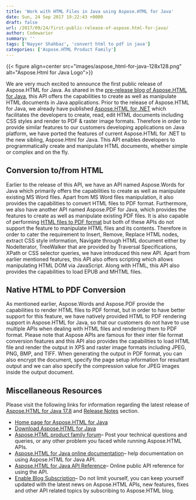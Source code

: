 ```yaml
---
title: 'Work with HTML Files in Java using Aspose.HTML for Java'
date: Sun, 24 Sep 2017 19:22:43 +0000
draft: false
url: /2017/09/24/first-public-release-of-aspose.html-for-java/
author: Codewarior
summary: ''
tags: ['Nayyer Shahbaz', 'convert html to pdf in java']
categories: ['Aspose.HTML Product Family']
---
```




{{< figure align=center src="images/aspose_html-for-java-128x128.png" alt="Aspose.Html for Java Logo">}}


We are very much excited to announce the first public release of Aspose.HTML for Java. As shared in the [pre-release blog of Aspose.HTML for Java][1], this API offers the capabilities to create as well as manipulate HTML documents in Java applications. Prior to the release of Aspose.HTML for Java, we already have published [Aspose.HTML for .NET][2] which facilitates the developers to create, read, edit HTML documents including CSS styles and render to PDF & raster image formats. Therefore in order to provide similar features to our customers developing applications on Java platform, we have ported the features of current Aspose.HTML for .NET to the new sibling, Aspose.Html for Java. This API enables developers to programmatically create and manipulate HTML documents, whether simple or complex and on the fly.

## Conversion to/from HTML

Earlier to the release of this API, we have an API named Aspose.Words for Java which primarily offers the capabilities to create as well as manipulate existing MS Word files. Apart from MS Word files manipulation, it also provides the capabilities to convert HTML files to PDF format. Furthermore, we also have another API named Aspose.PDF for Java, which provides the features to create as well as manipulate existing PDF files. It is also capable of performing [HTML files to PDF format][3] but both of these APIs do not support the feature to manipulate HTML files and its contents. Therefore in order to cater the requirement to Insert, Remove, Replace HTML nodes, extract CSS style information, Navigate through HTML document either by NodeIterator, TreeWalker that are provided by Traversal Specifications, XPath or CSS selector queries, we have introduced this new API. Apart from earlier mentioned features, this API also offers scripting which allows manipulating HTML DOM via JavaScript. Along with HTML, this API also provides the capabilities to load EPUB and MHTML files.

## Native HTML to PDF Conversion

As mentioned earlier, Aspose.Words and Aspose.PDF provide the capabilities to render HTML files to PDF format, but in order to have better support for this feature, we have natively provided HTML to PDF rendering support in Aspose.HTML for Java, so that our customers do not have to use multiple APIs when dealing with HTML files and rendering them to PDF format. Please note that Aspose APIs are famous for their inter file format conversion features and this API also provides the capabilities to load HTML file and render the output in XPS and raster image formats including JPEG, PNG, BMP, and TIFF. When generating the output in PDF format, you can also encrypt the document, specify the page setup information for resultant output and we can also specify the compression value for JPEG images inside the output document.

## Miscellaneous Resources

Please visit the following links for information regarding the latest release of [Aspose.HTML for Java 17.8][4] and [Release Notes][5] section.

*   [Home page for Aspose.HTML for Java][6]
*   [Download Aspose.HTML for Java][7]
*   [Aspose.HTML product family forum][8]– Post your technical questions and queries, or any other problem you faced while running Aspose.HTML APIs.
*   [Aspose.HTML for Java online documentation][9]– help documentation on using Aspose.HTML for Java API.
*   [Aspose.HTML for Java API Reference][10]– Online public API reference for using the API.
*   [Enable Blog Subscription][11]– Do not limit yourself, you can keep yourself updated with the latest news on Aspose.HTML APIs, new features, fixes and other API related topics by subscribing to Aspose.HTML blog.




[1]: https://blog.aspose.com/2017/08/02/create-manipulate-html-files-in-java-applications/
[2]: https://www.aspose.com/products/html/net
[3]: https://docs.aspose.com/display/pdfjava/Convert+a+File+to+PDF+Format#ConvertaFiletoPDFFormat-ConvertHTMLfiletoPDFformat
[4]: https://downloads.aspose.com/html/java/new-releases/aspose.html-for-java-17.8/
[5]: https://docs.aspose.com/
[6]: https://www.aspose.com/products/html/java
[7]: https://downloads.aspose.com/html/java
[8]: https://forum.aspose.com/c/html
[9]: https://docs.aspose.com/display/htmljava/Home
[10]: https://apireference.aspose.com/java/html
[11]: https://blog.aspose.com/category/aspose-products/aspose-html-product-family/




